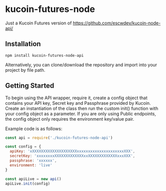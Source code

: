 # kucoin-futures-node

Just a Kucoin Futures version of https://github.com/escwdev/kucoin-node-api/

## Installation

`npm install kucoin-futures-node-api`

Alternatively, you can clone/download the repository and import into your project by file path.

## Getting Started

To begin using the API wrapper, require it, create a config object that contains your API key, Secret key and Passphrase provided by Kucoin. Create an instantiation of the class then run the custom init() function with your config object as a parameter. If you are only using Public endpoints, the config object only requires the environment key/value pair. 

Example code is as follows:

```javascript 
const api = require('./kucoin-futures-node-api')

const config = {
  apiKey: 'xXXXXXXXXXXXXXXXXXXXXxxxxxxxxxxxxxxxxxxxxxXXX',
  secretKey: 'xxxxxxxxXXXXXXXXXXXXXxxXXXXXXXXXXXXXxxxXXX',
  passphrase: 'xxxxxx',
  environment: 'live'
}

const apiLive = new api()
apiLive.init(config)
```
